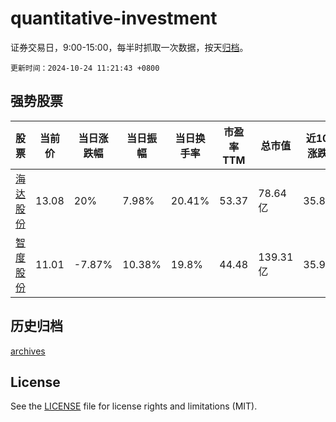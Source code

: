 # quantitative-investment

证券交易日，9:00-15:00，每半时抓取一次数据，按天[归档](archives)。

`更新时间：2024-10-24 11:21:43 +0800`

## 强势股票

|股票|当前价|当日涨跌幅|当日振幅|当日换手率|市盈率TTM|总市值|近10日涨跌幅|
|----|----|----|----|----|----|----|----|
|[海达股份](https://xueqiu.com/S/SZ300320)|13.08|20%|7.98%|20.41%|53.37|78.64亿|35.83%|
|[智度股份](https://xueqiu.com/S/SZ000676)|11.01|-7.87%|10.38%|19.8%|44.48|139.31亿|35.93%|

## 历史归档

[archives](archives)

## License

See the [LICENSE](LICENSE) file for license rights and limitations (MIT).